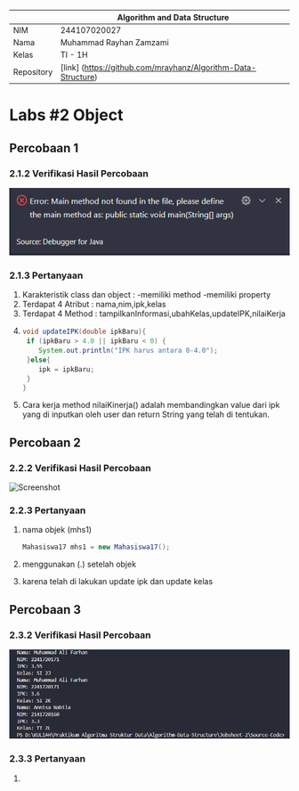 
|  | Algorithm and Data Structure |
|--|--|
| NIM |  244107020027 |
| Nama |  Muhammad Rayhan Zamzami |
| Kelas | TI - 1H |
| Repository | [link] (https://github.com/mrayhanz/Algorithm-Data-Structure) |

# Labs #2 Object

## Percobaan 1

### 2.1.2 Verifikasi Hasil Percobaan 

 ![Screenshot](img/Mahasiswa.png)


### 2.1.3 Pertanyaan
1. Karakteristik class dan object :
   -memiliki method
   -memiliki property
2. Terdapat 4 Atribut : nama,nim,ipk,kelas
3. Terdapat 4 Method : tampilkanInformasi,ubahKelas,updateIPK,nilaiKerja
4. ```java
   void updateIPK(double ipkBaru){
    if (ipkBaru > 4.0 || ipkBaru < 0) {
       System.out.println("IPK harus antara 0-4.0");
    }else{
       ipk = ipkBaru;
    }
   }
   ```
5. Cara kerja method nilaiKinerja() adalah membandingkan value dari ipk yang di inputkan oleh user dan return String yang telah di tentukan.

## Percobaan 2

### 2.2.2 Verifikasi Hasil Percobaan

 ![Screenshot](img/MahasiswaMain.png)


### 2.2.3 Pertanyaan
1. nama objek (mhs1)

   ```java
   Mahasiswa17 mhs1 = new Mahasiswa17();
   ```
2. menggunakan (.) setelah objek
3. karena telah di lakukan update ipk dan update kelas

## Percobaan 3

### 2.3.2 Verifikasi Hasil Percobaan

![Screenshot](img/Percobaan3.png)


### 2.3.3 Pertanyaan
1.
